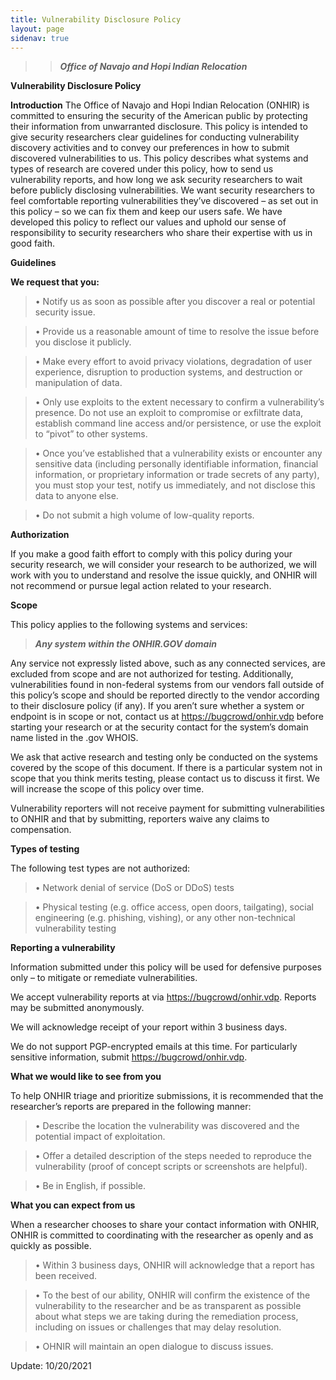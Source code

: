 ```yaml
---
title: Vulnerability Disclosure Policy
layout: page
sidenav: true
---
```


>>***Office of Navajo and Hopi Indian Relocation***

**Vulnerability Disclosure Policy**

**Introduction**
The Office of Navajo and Hopi Indian Relocation (ONHIR)  is committed to ensuring the security of the American public by protecting their 
information from unwarranted disclosure. This policy is intended to give security researchers clear guidelines for conducting vulnerability 
discovery activities and to convey our preferences in how to submit discovered vulnerabilities to us.
This policy describes what systems and types of research are covered under this policy, how to send us vulnerability reports, and how long 
we ask security researchers to wait before publicly disclosing vulnerabilities.
We want security researchers to feel comfortable reporting vulnerabilities they’ve discovered – as set out in this policy – so we can fix 
them and keep our users safe. We have developed this policy to reflect our values and uphold our sense of responsibility to security researchers
who share their expertise with us in good faith.

**Guidelines**

**We request that you:**

>  •	Notify us as soon as possible after you discover a real or potential security issue.

>  •	Provide us a reasonable amount of time to resolve the issue before you disclose it publicly.

>  •	Make every effort to avoid privacy violations, degradation of user experience, disruption to production systems, and destruction or 
      manipulation of data.
   
>  •	Only use exploits to the extent necessary to confirm a vulnerability’s presence. Do not use an exploit to compromise or exfiltrate data, 
      establish command line access and/or persistence, or use the exploit to “pivot” to other systems.
   
>  •	Once you’ve established that a vulnerability exists or encounter any sensitive data (including personally identifiable information, 
      financial information, or proprietary information or trade secrets of any party), you must stop your test, notify us immediately, and not 
      disclose this data to anyone else.
   
>  •	Do not submit a high volume of low-quality reports.

      
**Authorization**

If you make a good faith effort to comply with this policy during your security research, we will consider your research to be authorized, 
we will work with you to understand and resolve the issue quickly, and ONHIR will not recommend or pursue legal action related to your research.


**Scope**

This policy applies to the following systems and services:

>   ***Any system within the ONHIR.GOV domain***
      
Any service not expressly listed above, such as any connected services, are excluded from scope and are not authorized for testing. 
Additionally, vulnerabilities found in non-federal systems from our vendors fall outside of this policy’s scope and should be reported 
directly to the vendor according to their disclosure policy (if any). If you aren’t sure whether a system or endpoint is in scope or not, 
contact us at [https://bugcrowd/onhir.vdp](mailto:https://bugcrowd/onhir.vdp) before starting your research or at the security contact for the system’s domain name listed in the .gov WHOIS.

We ask that active research and testing only be conducted on the systems covered by the scope of this document. If there is a particular 
system not in scope that you think merits testing, please contact us to discuss it first. We will increase the scope of this policy over time.

Vulnerability reporters will not receive payment for submitting vulnerabilities to ONHIR and that by submitting, reporters waive any claims to compensation.

**Types of testing**

The following test types are not authorized:

>  •	Network denial of service (DoS or DDoS) tests

>  •	Physical testing (e.g. office access, open doors, tailgating), social engineering (e.g. phishing, vishing), or any other non-technical
      vulnerability testing
      
      
**Reporting a vulnerability**

Information submitted under this policy will be used for defensive purposes only – to mitigate or remediate vulnerabilities.

We accept vulnerability reports at via [https://bugcrowd/onhir.vdp](mailto:https://bugcrowd/onhir.vdp). Reports may be submitted anonymously.

We will acknowledge receipt of your report within 3 business days.

We do not support PGP-encrypted emails at this time. For particularly sensitive information, submit  [https://bugcrowd/onhir.vdp](mailto:https://bugcrowd/onhir.vdp).


**What we would like to see from you**

To help ONHIR triage and prioritize submissions, it is recommended that the researcher’s reports are prepared in the following manner: 

>  •	Describe the location the vulnerability was discovered and the potential impact of exploitation.
 
>  •	Offer a detailed description of the steps needed to reproduce the vulnerability (proof of concept scripts or screenshots are helpful).

>  •	Be in English, if possible.

        
**What you can expect from us**

When a researcher chooses to share your contact information with ONHIR, ONHIR is committed to coordinating with the researcher as openly and as quickly as possible.

>  •	Within 3 business days, ONHIR will acknowledge that a report has been received.
 
>  •	To the best of our ability, ONHIR will confirm the existence of the vulnerability to the researcher and be as transparent as possible 
      about what steps we are taking during the remediation process, including on issues or challenges that may delay resolution.
      
>  •	OHNIR will maintain an open dialogue to discuss issues.


Update: 10/20/2021



